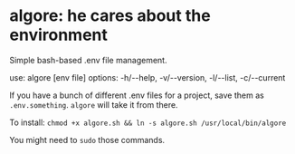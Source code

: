 # algore: he cares about the environment

Simple bash-based .env file management.

use: algore [env file]
options: -h/--help, -v/--version, -l/--list, -c/--current

If you have a bunch of different .env files for a project, save them as `.env.something`. `algore` will take it from there.

To install: `chmod +x algore.sh && ln -s algore.sh /usr/local/bin/algore`

You might need to `sudo` those commands.
